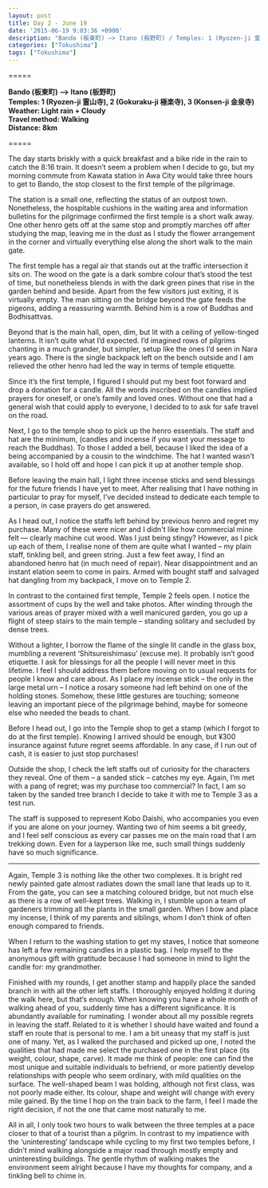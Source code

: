 ```yaml
---
layout: post
title: Day 2 - June 19 
date: '2015-06-19 9:03:36 +0900'
description: "Bando (板東町) –> Itano (板野町) / Temples: 1 (Ryozen-ji 霊山寺), 2 (Gokuraku-ji 極楽寺), 3 (Konsen-ji 金泉寺)"
categories: ["Tokushima"]
tags: ["Tokushima"]
---
```

=====

**Bando (板東町) –> Itano (板野町)**  
**Temples: 1 (Ryozen-ji 霊山寺), 2 (Gokuraku-ji 極楽寺), 3 (Konsen-ji 金泉寺)**  
**Weather: Light rain + Cloudy**  
**Travel method: Walking**  
**Distance: 8km**

=====

The day starts briskly with a quick breakfast and a bike ride in the rain to catch the 8:16 train. It doesn’t seem a problem when I decide to go, but my morning commute from Kawata station in Awa City would take three hours to get to Bando, the stop closest to the first temple of the pilgrimage.

The station is a small one, reflecting the status of an outpost town. Nonetheless, the hospitable cushions in the waiting area and information bulletins for the pilgrimage confirmed the first temple is a short walk away. One other henro gets off at the same stop and promptly marches off after studying the map, leaving me in the dust as I study the flower arrangement in the corner and virtually everything else along the short walk to the main gate.

The first temple has a regal air that stands out at the traffic intersection it sits on. The wood on the gate is a dark sombre colour that’s stood the test of time, but nonetheless blends in with the dark green pines that rise in the garden behind and beside. Apart from the few visitors just exiting, it is virtually empty. The man sitting on the bridge beyond the gate feeds the pigeons, adding a reassuring warmth. Behind him is a row of Buddhas and Bodhisattvas.

Beyond that is the main hall, open, dim, but lit with a ceiling of yellow-tinged lanterns. It isn’t quite what I’d expected. I’d imagined rows of pilgrims chanting in a much grander, but simpler, setup like the ones I’d seen in Nara years ago. 
There is the single backpack left on the bench outside and I am relieved the other henro had led the way in terms of temple etiquette.

Since it’s the first temple, I figured I should put my best foot forward and drop a donation for a candle. All the words inscribed on the candles  implied prayers for oneself, or one’s family and loved ones. Without one that had a general wish that could apply to everyone, I decided to to ask for safe travel on the road.

Next, I go to the temple shop to pick up the henro essentials. The staff and hat are the minimum, (candles and incense if you want your message to reach the Buddhas). To those I added a bell, because I liked the idea of a being accompanied by a cousin to the windchime. The hat I wanted wasn’t available, so I hold off and hope I can pick it up at another temple shop.

Before leaving the main hall, I light three incense sticks and send blessings for the future friends I have yet to meet. After realising that I have nothing in particular to pray for myself, I’ve decided instead to dedicate each temple to a person, in case prayers do get answered.

As I head out, I notice the staffs left behind by previous henro and regret my purchase. Many of these were nicer and I didn't like how commercial mine felt — clearly machine cut wood. Was I just being stingy? However, as I pick up each of them, I realise none of them are quite what I wanted – my plain staff, tinkling bell, and green string. Just a few feet away, I find an abandoned henro hat (in much need of repair). Near disappointment and an instant elation seem to come in pairs. 
Armed with bought staff and salvaged hat dangling from my backpack, I move on to Temple 2.

In contrast to the contained first temple, Temple 2 feels open. I notice the assortment of cups by the well and take photos. After winding through the various areas of prayer mixed with a well manicured garden, you go up a flight of steep stairs to the main temple – standing solitary and secluded by dense trees.

Without a lighter, I borrow the flame of the single lit candle in the glass box, mumbling a reverent ‘Shitsureishimasu’ (excuse me). It probably isn’t good etiquette. I ask for blessings for all the people I will never meet in this lifetime. I feel I should address them before moving on to usual requests for people I know and care about. As I place my incense stick – the only in the large metal urn – I notice a rosary someone had left behind on one of the holding stones. Somehow, these little gestures are touching; someone leaving an important piece of the pilgrimage behind, maybe for someone else who needed the beads to chant.

Before I head out, I go into the Temple shop to get a stamp (which I forgot to do at the first temple). Knowing I arrived should be enough, but ¥300 insurance against future regret seems affordable. In any case, if I run out of cash, it is easier to just stop purchases!

Outside the shop, I check the left staffs out of curiosity for the characters they reveal. One of them – a sanded stick – catches my eye. Again, I’m met with a pang of regret; was my purchase too commercial? In fact, I am so taken by the sanded tree branch I decide to take it with me to Temple 3 as a test run.

The staff is supposed to represent Kobo Daishi, who accompanies you even if you are alone on your journey. Wanting two of him seems a bit greedy, and I feel self conscious as every car passes me on the main road that I am trekking down. Even for a layperson like me, such small things suddenly have so much significance. 

***

Again, Temple 3 is nothing like the other two complexes. It is bright red newly painted gate almost radiates down the small lane that leads up to it. From the gate, you can see a matching coloured bridge, but not much else as there is a row of well-kept trees. Walking in, I stumble upon a team of gardeners trimming all the plants in the small garden. When I bow and place my incense, I think of my parents and siblings, whom I don’t think of often enough compared to friends. 

When I return to the washing station to get my staves, I notice that someone has left a few remaining candles in a plastic bag. I help myself to the anonymous gift with gratitude because I had someone in mind to light the candle for: my grandmother.

Finished with my rounds, I get another stamp and happily place the sanded branch in with all the other left staffs. I thoroughly enjoyed holding it during the walk here, but that’s enough. When knowing you have a whole month of walking ahead of you, suddenly time has a different significance. It is abundantly available for ruminating. I wonder about all my possible regrets in leaving the staff. Related to it is whether I should have waited and found a staff en route that is personal to me. I am a bit uneasy that my staff is just one of many. Yet, as I walked the purchased and picked up one, I noted the qualities that had made me select the purchased one in the first place (its weight, colour, shape, carve). It made me think of people: one can find the most unique and suitable individuals to befriend, or more patiently develop relationships with people who seem ordinary, with mild qualities on the surface. The well-shaped beam I was holding, although not first class, was not poorly made either. Its colour, shape and weight will change with every mile gained. By the time I hop on the train back to the farm, I feel I made the right decision, if not the one that came most naturally to me.

All in all, I only took two hours to walk between the three temples at a pace closer to that of a tourist than a pilgrim. In contrast to my impatience with the ‘uninteresting’ landscape while cycling to my first two temples before, I didn’t mind walking alongside a major road through mostly empty and uninteresting buildings. The gentle rhythm of walking makes the environment seem alright because I have my thoughts for company, and a tinkling bell to chime in.

